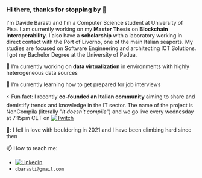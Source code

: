 ### Hi there, thanks for stopping by 👋

<!--
**dbarasti/dbarasti** is a ✨ _special_ ✨ repository because its `README.md` (this file) appears on your GitHub profile.
-->
I'm Davide Barasti and I'm a Computer Science student at University of Pisa. I am currently working on my **Master Thesis** on **Blockchain Interoperability**. I also have a **scholarship** with a laboratory working in direct contact with the Port of Livorno, one of the main Italian seaports.  My studies are focused on Software Engineering and architecting ICT Solutions. I got my Bachelor Degree at the University of Padua. 

🔭 I’m currently working on **data virtualization** in environments with highly heterogeneous data sources  

🌱 I’m currently learning how to get prepared for job interviews  
<!--
- 👯 I’m looking to collaborate on ...
- 🤔 I’m looking for help with ...
- 💬 Ask me about ...
-->
 
⚡ Fun fact: I recently **co-founded an Italian community** aiming to share and demistify trends and knowledge in the IT sector. The name of the project is NonCompila (literally "*it doesn't compile*") and we go live every wednesday at 7:15pm CET on [![Twitch](https://img.shields.io/badge/Twitch-%239146FF.svg?style=for-the-badge&logo=Twitch&logoColor=white)](https://www.twitch.tv/noncompila/about)

🧗: I fell in love with bouldering in 2021 and I have been climbing hard since then  

📫 How to reach me:  
 - [![LinkedIn](https://img.shields.io/badge/-LinkedIn-blue?style=flat&logo=Linkedin&logoColor=white)](https://www.linkedin.com/in/dbarasti/)  
 - `dbarasti@gmail.com`
